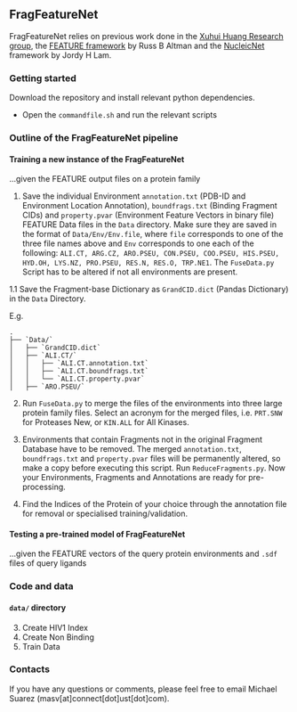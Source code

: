 ## FragFeatureNet

FragFeatureNet relies on previous work done in the [Xuhui Huang Research group](http://compbio.ust.hk/public_html/pmwiki-2.2.8/pmwiki.php?n=Main.HomePage), the [FEATURE framework](https://www.ncbi.nlm.nih.gov/pmc/articles/PMC2559884/) by Russ B Altman and the [NucleicNet](https://www.nature.com/articles/s41467-019-12920-0) framework by Jordy H Lam.

### Getting started

Download the repository and install relevant python dependencies.

- Open the `commandfile.sh` and run the relevant scripts

### Outline of the FragFeatureNet pipeline

#### Training a new instance of the FragFeatureNet 
...given the FEATURE output files on a protein family

1. Save the individual Environment `annotation.txt` (PDB-ID and Environment Location Annotation), `boundfrags.txt` (Binding Fragment CIDs) and `property.pvar` (Environment Feature Vectors in binary file) FEATURE Data files in the `Data` directory. Make sure they are saved in the format of `Data/Env/Env.file`, where `file` corresponds to one of the three file names above and `Env` corresponds to one each of the following: `ALI.CT, ARG.CZ, ARO.PSEU, CON.PSEU, COO.PSEU, HIS.PSEU, HYD.OH, LYS.NZ, PRO.PSEU, RES.N, RES.O, TRP.NE1`. The `FuseData.py` Script has to be altered if not all environments are present.

1.1 Save the Fragment-base Dictionary as `GrandCID.dict` (Pandas Dictionary) in the `Data` Directory.

E.g.
```
.
├── `Data/`
│   ├── `GrandCID.dict`
│   ├── `ALI.CT/`
│   │   ├── `ALI.CT.annotation.txt`
│   │   ├── `ALI.CT.boundfrags.txt`
│   │   └── `ALI.CT.property.pvar`
│   ├── `ARO.PSEU/`

```

2. Run `FuseData.py` to merge the files of the environments into three large protein family files. Select an acronym for the merged files, i.e. `PRT.SNW` for Proteases New, or `KIN.ALL` for All Kinases.

3. Environments that contain Fragments not in the original Fragment Database have to be removed. The merged `annotation.txt`, `boundfrags.txt` and `property.pvar` files will be permanently altered, so make a copy before executing this script. Run `ReduceFragments.py`. Now your Environments, Fragments and Annotations are ready for pre-processing.

4. Find the Indices of the Protein of your choice through the annotation file for removal or specialised training/validation. 


#### Testing a pre-trained model of FragFeatureNet 
...given the FEATURE vectors of the query protein environments and `.sdf` files of query ligands


### Code and data

#### `data/` directory



3. Create HIV1 Index
4. Create Non Binding
5. Train Data

### Contacts
If you have any questions or comments, please feel free to email Michael Suarez (masv[at]connect[dot]ust[dot]com).
